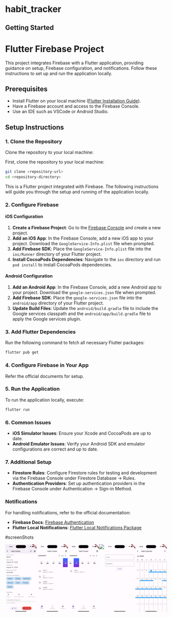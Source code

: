 # habit_tracker

## Getting Started

# Flutter Firebase Project

This project integrates Firebase with a Flutter application, providing guidance on setup, Firebase configuration, and notifications. Follow these instructions to set up and run the application locally.

## Prerequisites

- Install Flutter on your local machine ([Flutter Installation Guide](https://flutter.dev/docs/get-started/install)).
- Have a Firebase account and access to the Firebase Console.
- Use an IDE such as VSCode or Android Studio.

## Setup Instructions

### 1. Clone the Repository

Clone the repository to your local machine:


First, clone the repository to your local machine:

```bash
git clone <repository-url>
cd <repository-directory>
```

This is a Flutter project integrated with Firebase. The following instructions will guide you through the setup and running of the application locally.

### 2. Configure Firebase

#### iOS Configuration

1. **Create a Firebase Project**: Go to the [Firebase Console](https://console.firebase.google.com/) and create a new project.
2. **Add an iOS App**: In the Firebase Console, add a new iOS app to your project. Download the `GoogleService-Info.plist` file when prompted.
3. **Add Firebase SDK**: Place the `GoogleService-Info.plist` file into the `ios/Runner` directory of your Flutter project.
4. **Install CocoaPods Dependencies**: Navigate to the `ios` directory and run `pod install` to install CocoaPods dependencies.

#### Android Configuration

1. **Add an Android App**: In the Firebase Console, add a new Android app to your project. Download the `google-services.json` file when prompted.
2. **Add Firebase SDK**: Place the `google-services.json` file into the `android/app` directory of your Flutter project.
3. **Update Build Files**: Update the `android/build.gradle` file to include the Google services classpath and the `android/app/build.gradle` file to apply the Google services plugin.

### 3. Add Flutter Dependencies

Run the following command to fetch all necessary Flutter packages:
```bash
flutter pub get
```

### 4. Configure Firebase in Your App

Refer the official documents for setup.

### 5. Run the Application

To run the application locally, execute:
```bash
flutter run
```


### 6. Common Issues

- **iOS Simulator Issues**: Ensure your Xcode and CocoaPods are up to date.
- **Android Emulator Issues**: Verify your Android SDK and emulator configurations are correct and up to date.

### 7. Additional Setup

- **Firestore Rules**: Configure Firestore rules for testing and development via the Firebase Console under Firestore Database -> Rules.
- **Authentication Providers**: Set up authentication providers in the Firebase Console under Authentication -> Sign-in Method.

### Notifications

For handling notifications, refer to the official documentation:

- **Firebase Docs**: [Firebase Authentication](https://firebase.google.com/docs/auth)
- **Flutter Local Notifications**: [Flutter Local Notifications Package](https://pub.dev/packages/flutter_local_notifications)

#screenShots
<div style="display: flex; flex-direction: 'row';">
<img src="./photos/HabitDetails.png" width=20%>
<img src="./photos/homescreen.png" width=20%>
<img src="./photos/newHabbitScreen.png" width=20%>
<img src="./phtotos/signupScreen.png" width=20%>
<img src="./photos/email.png" width=20%>
<img src="./photos/habitCalender.png" width=20%>

